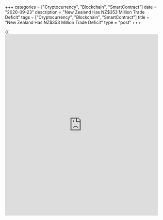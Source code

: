 +++
categories = ["Cryptocurrency", "Blockchain", "SmartContract"]
date = "2020-09-23"
description = "New Zealand Has NZ$353 Million Trade Deficit"
tags = ["Cryptocurrency", "Blockchain", "SmartContract"]
title = "New Zealand Has NZ$353 Million Trade Deficit"
type = "post"
+++

{{<iframe id="large-banner" src="https://www.bounty.group/#slide=3.0" width="100%" height="600" scrolling="no" style="border: 0px solid rgb(216, 221, 230); border-radius: 3px;">}}

New Zealand posted a merchandise trade deficit of NZ$353 million in
August, Statistics New Zealand said on Thursday.

That follows the upwardly revised NZ$447 million trade surplus in July
(originally NZ$282 million).

Exports were up NZ$349 million or 8.6 percent on year to NZ$4.41
billion, down from NZ$4.91 billion in the previous month.

Individually, there were rises in aircraft and parts, fruit, live
animals and milk powder - while crude oil and fish dropped.

Annual goods exports were valued at NZ$60.7 billion, up NZ$1.6 billion
from the previous year.

Imports tumbled NZ$940 million or an annual 16.0 percent to NZ$4.76
billion, up from NZ$4.63 billion a month earlier.

Individually, there were rises in electrical machinery and medical
equipment - while vehicles and parts, petroleum products and mechanical
machinery were down.

Annual goods imports were valued at NZ$59.4 billion, down NZ$5.3 billion
from the previous year.

The average deficit in the previous five August months was NZ$1.3
billion.

For comments and feedback [contact](https://www.playgroundfx.com/contact/): editorial@rtt[news](https://www.letsplayfx.com/blog/forex-news-website/).com

[Economic News][1]

 **What parts of the world are seeing the best (and worst) economic
performances lately? Click[here][2] to check out our [Econ Scorecard][2]
and find out! See up-to-the-moment [ranking](https://www.playgroundfx.com/blog/crypto-exchange-ranking/)s for the best and worst
performers in [GDP][3], [unemployment rate][4], [inflation][5] and much
more.**

   1. www.rtt[news](https://www.letsplayfx.com/blog/forex-news-website/).com/Content/EconomicNews.aspx
   2. www.rtt[news](https://www.letsplayfx.com/blog/forex-news-website/).com/economic-scorecard/world-rank/PPI/highest-performance.aspx
   3. www.rtt[news](https://www.letsplayfx.com/blog/forex-news-website/).com/economic-scorecard/world-rank/GDP/highest-performance.aspx
   4. www.rtt[news](https://www.letsplayfx.com/blog/forex-news-website/).com/economic-scorecard/world-rank/unemployment-rate/lowest-performance.aspx
   5. www.rtt[news](https://www.letsplayfx.com/blog/forex-news-website/).com/economic-scorecard/world-rank/CPI/highest-performance.aspx